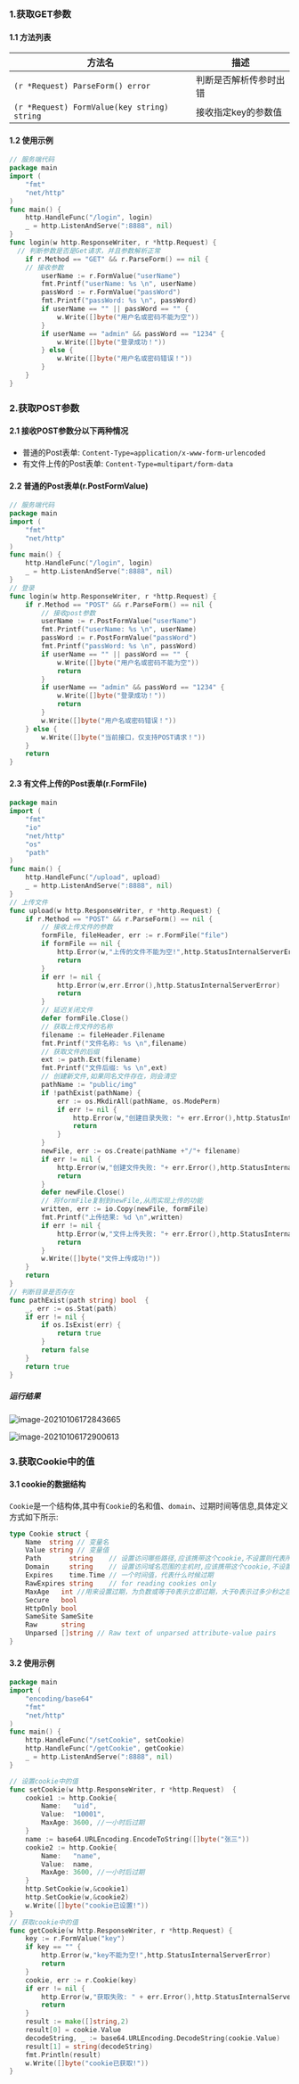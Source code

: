 ### 1.获取GET参数

#### 1.1 方法列表

| 方法名                                      | 描述                   |
| ------------------------------------------- | ---------------------- |
| `(r *Request) ParseForm() error`            | 判断是否解析传参时出错 |
| `(r *Request) FormValue(key string) string` | 接收指定key的参数值    |

#### 1.2 使用示例

```go
// 服务端代码
package main
import (
	"fmt"
	"net/http"
)
func main() {
	http.HandleFunc("/login", login)
	_ = http.ListenAndServe(":8888", nil)
}
func login(w http.ResponseWriter, r *http.Request) {
  // 判断参数是否是Get请求，并且参数解析正常
	if r.Method == "GET" && r.ParseForm() == nil {
    // 接收参数
		userName := r.FormValue("userName")
		fmt.Printf("userName: %s \n", userName)
		passWord := r.FormValue("passWord")
		fmt.Printf("passWord: %s \n", passWord)
		if userName == "" || passWord == "" {
			w.Write([]byte("用户名或密码不能为空"))
		}
		if userName == "admin" && passWord == "1234" {
			w.Write([]byte("登录成功！"))
		} else {
			w.Write([]byte("用户名或密码错误！"))
		}
	}
}
```

### 2.获取POST参数

#### 2.1 接收POST参数分以下两种情况

- 普通的Post表单: `Content-Type=application/x-www-form-urlencoded`
- 有文件上传的Post表单: `Content-Type=multipart/form-data`

#### 2.2  普通的Post表单(r.PostFormValue)

```go
// 服务端代码
package main
import (
	"fmt"
	"net/http"
)
func main() {
	http.HandleFunc("/login", login)
	_ = http.ListenAndServe(":8888", nil)
}
// 登录
func login(w http.ResponseWriter, r *http.Request) {
	if r.Method == "POST" && r.ParseForm() == nil {
		// 接收post参数
		userName := r.PostFormValue("userName")
		fmt.Printf("userName: %s \n", userName)
		passWord := r.PostFormValue("passWord")
		fmt.Printf("passWord: %s \n", passWord)
		if userName == "" || passWord == "" {
			w.Write([]byte("用户名或密码不能为空"))
			return
		}
		if userName == "admin" && passWord == "1234" {
			w.Write([]byte("登录成功！"))
			return
		}
		w.Write([]byte("用户名或密码错误！"))
	} else {
		w.Write([]byte("当前接口，仅支持POST请求！"))
	}
	return
}
```

#### 2.3  有文件上传的Post表单(r.FormFile)
```go
package main
import (
	"fmt"
	"io"
	"net/http"
	"os"
	"path"
)
func main() {
	http.HandleFunc("/upload", upload)
	_ = http.ListenAndServe(":8888", nil)
}
// 上传文件
func upload(w http.ResponseWriter, r *http.Request) {
	if r.Method == "POST" && r.ParseForm() == nil {
		// 接收上传文件的参数
		formFile, fileHeader, err := r.FormFile("file")
		if formFile == nil {
			http.Error(w,"上传的文件不能为空!",http.StatusInternalServerError)
			return
		}
		if err != nil {
			http.Error(w,err.Error(),http.StatusInternalServerError)
			return
		}
		// 延迟关闭文件
		defer formFile.Close()
		// 获取上传文件的名称
		filename := fileHeader.Filename
		fmt.Printf("文件名称: %s \n",filename)
		// 获取文件的后缀
		ext := path.Ext(filename)
		fmt.Printf("文件后缀: %s \n",ext)
		// 创建新文件,如果同名文件存在，则会清空
		pathName := "public/img"
		if !pathExist(pathName) {
			err := os.MkdirAll(pathName, os.ModePerm)
			if err != nil {
				http.Error(w,"创建目录失败: "+ err.Error(),http.StatusInternalServerError)
				return
			}
		}
		newFile, err := os.Create(pathName +"/"+ filename)
		if err != nil {
			http.Error(w,"创建文件失败: "+ err.Error(),http.StatusInternalServerError)
			return
		}
		defer newFile.Close()
		// 将formFile复制到newFile,从而实现上传的功能
		written, err := io.Copy(newFile, formFile)
		fmt.Printf("上传结果: %d \n",written)
		if err != nil {
			http.Error(w,"文件上传失败: "+ err.Error(),http.StatusInternalServerError)
			return
		}
		w.Write([]byte("文件上传成功!"))
	}
	return
}
// 判断目录是否存在
func pathExist(path string) bool  {
	_, err := os.Stat(path)
	if err != nil {
		if os.IsExist(err) {
			return true
		}
		return false
	}
	return true
}
```

##### 运行结果

![image-20210106172843665](https://gitee.com/QingHui/picGo-img-bed/raw/master/img/image-20210106172843665.png)

![image-20210106172900613](https://gitee.com/QingHui/picGo-img-bed/raw/master/img/image-20210106172900613.png)

### 3.获取Cookie中的值

#### 3.1 cookie的数据结构

`Cookie`是一个结构体,其中有`Cookie`的名和值、`domain`、过期时间等信息,具体定义方式如下所示:

```go
type Cookie struct {
	Name  string // 变量名
	Value string // 变量值
	Path       string    // 设置访问哪些路径,应该携带这个cookie,不设置则代表所有
	Domain     string    // 设置访问域名范围的主机时,应该携带这个cookie,不设置则代表所有
	Expires    time.Time // 一个时间值，代表什么时候过期
	RawExpires string    // for reading cookies only
	MaxAge   int //用来设置过期，为负数或等于0表示立即过期，大于0表示过多少秒之后过期
	Secure   bool
	HttpOnly bool
	SameSite SameSite
	Raw      string
	Unparsed []string // Raw text of unparsed attribute-value pairs
}
```

#### 3.2 使用示例

```go
package main
import (
	"encoding/base64"
	"fmt"
	"net/http"
)
func main() {
	http.HandleFunc("/setCookie", setCookie)
	http.HandleFunc("/getCookie", getCookie)
	_ = http.ListenAndServe(":8888", nil)
}

// 设置cookie中的值
func setCookie(w http.ResponseWriter, r *http.Request)  {
	cookie1 := http.Cookie{
		Name:   "uid",
		Value:  "10001",
		MaxAge: 3600, //一小时后过期
	}
	name := base64.URLEncoding.EncodeToString([]byte("张三"))
	cookie2 := http.Cookie{
		Name:   "name",
		Value:  name,
		MaxAge: 3600, //一小时后过期
	}
	http.SetCookie(w,&cookie1)
	http.SetCookie(w,&cookie2)
	w.Write([]byte("cookie已设置!"))
}
// 获取cookie中的值
func getCookie(w http.ResponseWriter, r *http.Request) {
	key := r.FormValue("key")
	if key == "" {
		http.Error(w,"key不能为空!",http.StatusInternalServerError)
		return
	}
	cookie, err := r.Cookie(key)
	if err != nil {
		http.Error(w,"获取失败: " + err.Error(),http.StatusInternalServerError)
		return
	}
	result := make([]string,2)
	result[0] = cookie.Value
	decodeString, _ := base64.URLEncoding.DecodeString(cookie.Value)
	result[1] = string(decodeString)
	fmt.Println(result)
	w.Write([]byte("cookie已获取!"))
}
```



